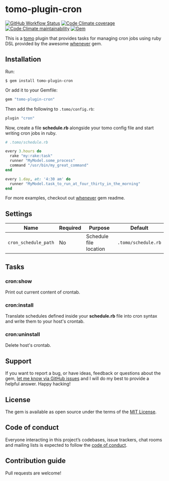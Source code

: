 # tomo-plugin-cron

[![GitHub Workflow Status](https://img.shields.io/github/workflow/status/uxxman/tomo-plugin-cron/CI)](https://github.com/uxxman/tomo-plugin-cron/actions?query=workflow%3ACI)
[![Code Climate coverage](https://img.shields.io/codeclimate/coverage/uxxman/tomo-plugin-cron)](https://codeclimate.com/github/uxxman/tomo-plugin-cron)
[![Code Climate maintainability](https://img.shields.io/codeclimate/maintainability/uxxman/tomo-plugin-cron)](https://codeclimate.com/github/uxxman/tomo-plugin-cron)
[![Gem](https://img.shields.io/gem/v/tomo-plugin-cron)](https://rubygems.org/gems/tomo-plugin-cron)

This is a [tomo](https://github.com/mattbrictson/tomo) plugin that provides tasks for managing cron jobs using ruby DSL provided by the awesome [whenever](https://github.com/javan/whenever) gem.

## Installation

Run:

```
$ gem install tomo-plugin-cron
```

Or add it to your Gemfile:

```ruby
gem "tomo-plugin-cron"
```

Then add the following to `.tomo/config.rb`:

```ruby
plugin "cron"
```

Now, create a file **schedule.rb** alongside your tomo config file and start writing cron jobs in ruby.

```ruby
# .tomo/schedule.rb

every 3.hours do
  rake "my:rake:task"
  runner "MyModel.some_process"
  command "/usr/bin/my_great_command"
end

every 1.day, at: '4:30 am' do
  runner "MyModel.task_to_run_at_four_thirty_in_the_morning"
end
```
For more examples, checkout out [whenever](https://github.com/javan/whenever#example-schedulerb-file) gem readme.


## Settings

| Name                  | Required | Purpose | Default |
| --------------------- | -------- | ------- | ------- |
| `cron_schedule_path`  | No       | Schedule file location | `.tomo/schedule.rb`   |

## Tasks

### cron:show

Print out current content of crontab.

### cron:install

Translate schedules defined inside your **schedule.rb** file into cron syntax and write them to your host's crontab.

### cron:uninstall

Delete host's crontab.

## Support

If you want to report a bug, or have ideas, feedback or questions about the gem, [let me know via GitHub issues](https://github.com/uxxman/tomo-plugin-cron/issues/new) and I will do my best to provide a helpful answer. Happy hacking!

## License

The gem is available as open source under the terms of the [MIT License](LICENSE.txt).

## Code of conduct

Everyone interacting in this project’s codebases, issue trackers, chat rooms and mailing lists is expected to follow the [code of conduct](CODE_OF_CONDUCT.md).

## Contribution guide

Pull requests are welcome!
